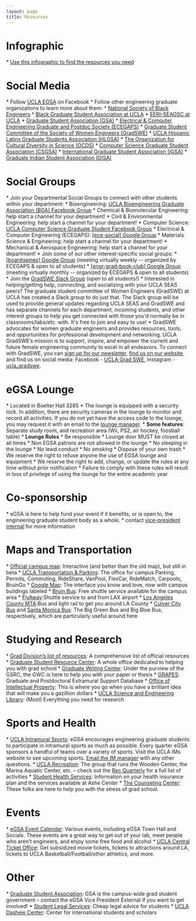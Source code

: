 ```yaml
---
layout: page
title: Resources
---
```


<h1>Infographic</h1>
* <a href="./UCLA_GSA_Graduate_Flowchart_Final32021.pdf">Use this infographic to find the resources you need</a>

<h1>Social Media</h1>
* Follow <a href="https://www.facebook.com/UCLA.EGSA">UCLA EGSA</a> on Facebook
* Follow other engineering graduate organizations to learn more about them:
   * <a href="https://www.instagram.com/uclansbe/">National Society of Black Engineers</a>
   * <a href="https://www.instagram.com/bgsa_ucla/">Black Graduate Student Association at UCLA</a>
   * <a href="https://sites.google.com/view/eeri-seaosc-at-ucla/">EERI-SEAOSC at UCLA</a>
   * <a href="https://www.facebook.com/uclagsa/">Graduate Student Association (GSA)</a>
   * <a href="https://www.facebook.com/uclaecegaps/">Electrical & Computer Engineering Graduate and Postdoc Society (ECEGAPS)</a>
   * <a href="https://www.facebook.com/gradsweatucla/">Graduate Student Committee of the Society of Women Engineers (GradSWE)</a>
   * <a href="https://www.facebook.com/ucla.hlgsa/">UCLA Hispanic Latinx Graduate Students Association (HLGSA)</a>
   * <a href="https://www.facebook.com/organizationforculturaldiversityinscience">The Organization for Cultural Diversity in Science (OCDS)</a>
   * <a href="https://www.facebook.com/csgsaUCLA/">Computer Science Graduate Student Association (CSGSA)</a>
   * <a href="https://www.facebook.com/igsaucla/">International Graduate Student Association (IGSA)</a>
   * <a href="https://www.facebook.com/igsaucla/">Graduate Indian Student Association (GISA)</a>

<h1>Social Groups</h1>
* Join your Departmental Social Groups to connect with other students within your department:
   * Bioengineering: <a href="https://www.facebook.com/groups/563826013984240/">UCLA Bioengineering Graduate Association (BGA) Facebook Group</a>
   * Chemical & Biomolecular Engineering: help start a channel for your department!
   * Civil & Environmental Engineering: help start a channel for your department!
   * Computer Science: <a href="https://www.facebook.com/groups/uclagradcs/">UCLA Computer Science Graduate Student Facebook Group</a>
   * Electrical & Computer Engineering (ECEGAPS): <a href="https://groups.google.com/a/lists.ucla.edu/d/forum/ece-social">[ece-social] Google Group</a>
   * Materials Science & Engineering: help start a channel for your department!
   * Mechanical & Aerospace Engineering: help start a channel for your department!
* Join some of our other interest-specific social groups:
   * <a href="https://groups.google.com/a/lists.ucla.edu/d/forum/boardgames/join">[boardgames] Google Group</a> (meeting virtually weekly -- organized by ECEGAPS & open to all students)
   * <a href="https://groups.google.com/a/lists.ucla.edu/d/forum/engr-grad-book-club/join">[engr-grad-book-club] Google Group</a> (meeting virtually monthly -- organized by ECEGAPS & open to all students)
* Join the <a href="https://uclagradswe.slack.com/join/shared_invite/zt-fjeakd5v-CWjJU1NgfseidZx~gsDf6Q?mc_cid=e74a93db90&mc_eid=6296d66d8c#/">GradSWE Slack Group</a> (open to all students!)
   * Interested in helping/getting help, connecting, and socializing with your UCLA SEAS peers? The graduate student committee of Women Engineers (GradSWE) at UCLA has created a Slack group to do just that. The Slack group will be used to provide general updates regarding UCLA SEAS and GradSWE and has separate channels for each department, incoming students, and other interest groups to help you get connected with those you'd normally be in classrooms/labs/etc. with. It's free to join and easy to use!
   * GradSWE advocates for women graduate engineers and provides resources, tools, and opportunities for professional development and networking. UCLA GradSWE’s mission is to support, inspire, and empower the current and future female engineering community to excel in all endeavors. To connect with GradSWE, you can <a href="https://ucla.us10.list-manage.com/subscribe?u=a80063c4a03f81adf54d5deeb&id=1ab160a9f1">sign up for our newsletter</a>, <a href="https://gradsweucla.wordpress.com/">find us on our website</a>, and find us on social media: Facebook - <a href="https://www.facebook.com/gradsweatucla/">UCLA Grad SWE</a>, Instagram - <a href="https://www.instagram.com/ucla_gradswe/">ucla_gradswe</a>.

<h1>eGSA Lounge</h1>
* <i class="fa fa-building-o"></i> Located in Boelter Hall 3285
* The lounge is equipped with a security lock. In addition, there are security cameras in the lounge to monitor and record all activities. If you do not yet have the access code to the lounge, you may request it with an email to the <a href="mailto:lounge@bruinegsa.org">lounge manager</a>.
* <b>Some features</b>: Separate study room, and recreation area (Wii, PS2, air hockey, foosball table)
* <b>Lounge Rules</b>
   * Be responsible
   * Lounge door MUST be closed at all times
   * Non EGSA patrons are not allowed in the lounge
   * No sleeping in the lounge
   * No lewd conduct
   * No smoking
   * Dispose of your own trash
   * We reserve the right to refuse anyone the use of EGSA lounge and equipment
   * We reserve the right to add, change, or update the rules at any time without prior notification
   * Failure to comply with these rules will result in loss of privilege of using the lounge for the entire academic year

<h1>Co-sponsorship</h1>
* eGSA is here to help fund your event if it benefits, or is open to, the engineering graduate student body as a whole.
* contact <a href="mailto:vpinternal@bruinegsa.org">vice-president internal</a> for more information

<h1>Maps and Transportation</h1>
* <a href="http://maps.ucla.edu/campus/">Official campus map</a>: Interactive (and better than the old map), but still in beta
* <a href="http://www.transportation.ucla.edu/">UCLA Transportation &amp; Parking</a>: The office for campus Parking, Permits, Commuting, RideShare, VanPool, FlexCar, RideMatch, Carpools, BruinGo
* <a href="http://maps.google.com/maps?f=q&amp;hl=en&amp;geocode=&amp;q=420+westwood+plaza,+los+angeles,+ca">Google Map</a>: The interface you know and love, now with campus buildings labeled
* <a href="https://main.transportation.ucla.edu/getting-around-campus/bruinbus-schedules  ">Bruin Bus</a>: Free shuttle service available for the campus area
* <a href="http://www.lawa.org/welcome_LAX.aspx?id=292">FlyAway</a>:Shuttle service to and from LAX airport
* <a href="http://www.metro.net/">Los Angeles County MTA</a>:Bus and light rail to get you around LA County
* <a href="http://culvercity.org/Government/Transportation/Bus.aspx">Culver City Bus</a> and <a href="http://www.bigbluebus.com">Santa Monica Bus</a>: The Big Green Bus and Big Blue Bus, respectively, which are particularly useful around here

<h1>Studying and Research</h1>
* <a href="http://www.gdnet.ucla.edu/orientation.html">Grad Division’s list of resources</a>: A comprehensive list of official resources 
* <a href="http://gsrc.ucla.edu/">Graduate Student Resource Center</a>: A whole office dedicated to helping you with grad school
* <a href="http://gsrc.ucla.edu/gwc/">Graduate Writing Center</a>: Under the purview of the GSRC, the GWC is here to help you with your paper or thesis
* <a href="http://www.gdnet.ucla.edu/grpinst.htm">GRAPES</a>: Graduate and Postdoctoral Extramural Support Database
* <a href="http://oip.ucla.edu/">Office of Intellectual Property</a>: This is where you go when you have a brilliant idea that will make you a gazillion dollars
* <a href="http://www.library.ucla.edu/sel">UCLA Science and Engineering Library</a>: (Most) Everything you need for research

<h1>Sports and Health</h1>
* <a href="https://www.recreation.ucla.edu/competitivesports#16810614-intramural-sports">UCLA Intramural Sports</a>: eGSA encourages engineering graduate students to participate in intramural sports as much as possible. Every quarter eGSA sponsors a handful of teams over a variety of sports. Visit the UCLA IMs website to see upcoming sports. <a href="mailto:im@bruinegsa.org">Email the IM manager</a> with any other questions.
* <a href="http://www.recreation.ucla.edu/">UCLA Recreation</a>: The group that runs the Wooden Center, the Marina Aquatic Center, etc. – check out the <a href="http://www.recreation.ucla.edu/sitepdfs/recquarterly.pdf">Rec Quarterly</a> for a full list of activities
* <a href="http://www.studenthealth.ucla.edu/">Student Health Services</a>: Information on your health insurance plan and the services available at Ashe Center
* <a href="http://www.counseling.ucla.edu/">The Counseling Center</a>: These folks are here to help you with the stress of grad school.

<h1>Events</h1>
* <a href="events.html">eGSA Event Calendar</a>: Various events, including eGSA Town Hall and Socials. These events are a great way to get out of your lab, meet people who aren't engineers, and enjoy some free food and alcohol
* <a href="http://www.tickets.ucla.edu/">UCLA Central Ticket Office</a>: Get subsidized movie tickets, tickets to attractions around LA, tickets to UCLA Basketball/Football/other athletics, and more.

<h1>Other</h1>
* <a href="http://gsa.asucla.ucla.edu/">Graduate Student Association</a>: GSA is the campus-wide grad student government – contact the eGSA Vice President External if you want to get involved!
* <a href="http://www.studentlegal.ucla.edu/">Student Legal Services</a>: Cheap legal advice for students
* <a href="http://www.internationalcenter.ucla.edu/">UCLA Dashew Center</a>: Center for international students and scholars
